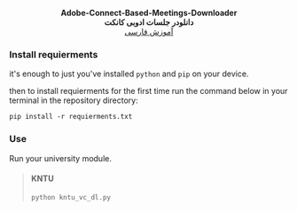 <p align="center">
<b>Adobe-Connect-Based-Meetings-Downloader</b><br>
<b> دانلودر جلسات ادوبی کانکت </b><br>
<a href="https://github.com/online-meeting-downloader/Adobe-Connect-Based-Meetings/wiki"> آموزش فارسی</a><br>
</p>


### Install requierments
it's enough to just you've installed `python` and `pip` on your device.

then to install requierments for the first time
run the command below in your terminal in the repository directory:
```
pip install -r requierments.txt
```
### Use
Run your university module.
>#### KNTU
>```
>python kntu_vc_dl.py
>```
